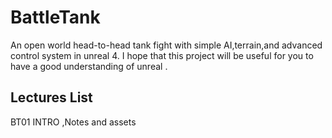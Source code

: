 # BattleTank
An open world head-to-head tank fight with simple AI,terrain,and advanced control system in unreal 4.
I hope that this project will be useful for you to have a good understanding of unreal .

## Lectures List
BT01 INTRO ,Notes and assets 
